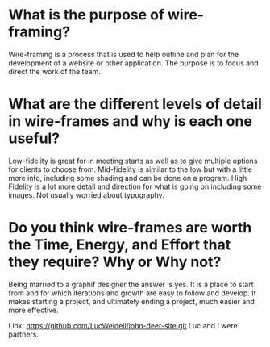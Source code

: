 # What is the purpose of wire-framing?
Wire-framing is a process that is used to help outline and plan for the development of a website or other application. The purpose is to focus and direct the work of the team.

# What are the different levels of detail in wire-frames and why is each one useful?
Low-fidelity is great for in meeting starts as well as to give multiple options for clients to choose from.
Mid-fidelity is similar to the low but with a little more info, including some shading and can be done on a program.
High Fidelity is a lot more detail and direction for what is going on including some images. Not usually worried about typography. 

# Do you think wire-frames are worth the Time, Energy, and Effort that they require? Why or Why not?
Being married to a graphif designer the answer is yes. It is a place to start from and for which iterations and growth are easy to follow and develop. It makes starting a project, and ultimately ending a project, much easier and more effective.

Link: https://github.com/LucWeidell/john-deer-site.git
Luc and I were partners.
